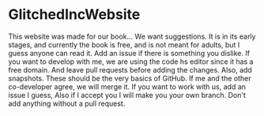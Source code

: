 # GlitchedIncWebsite
This website was made for our book... We want suggestions. It is in its early stages, and currently the book is free, and is not meant for adults, but I guess anyone can read it. Add an issue if there is something you dislike. If you want to develop with me, we are using the code hs editor since it has a free domain. And leave pull requests before adding the changes. Also, add snapshots. These should be the very basics of GitHub. If me and the other co-developer agree, we will merge it. If you want to work with us, add an issue I guess,
Also if I accept you I will make you your own branch. Don't add anything without a pull request.
